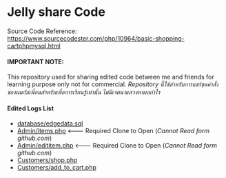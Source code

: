 # Jelly share  Code
Source Code Reference: https://www.sourcecodester.com/php/10964/basic-shopping-cartphpmysql.html

#### IMPORTANT NOTE:
This repository used for sharing edited code between me and friends for learning purpose only not for commercial.
*Repository นี้ใช้สำหรับการแชร์ชุดคำสั่งของผมกับเพื่อนสำหรับเพื่อการเรียนรู้เท่านั้น ไม่มีเจตนาแสวงหาผลกำไร*

#### Edited Logs List
- [database/edgedata.sql](./database/edgedata.sql)
- [Admin/items.php](./Admin/items.php) <--- Required Clone to Open (*Cannot Read form github.com*)
- [Admin/edititem.php](./Admin/edititem.php) <--- Required Clone to Open (*Cannot Read form github.com*)
- [Customers/shop.php](./Customers/shop.php)
- [Customers/add_to_cart.php](./Customers/add_to_cart.php)
